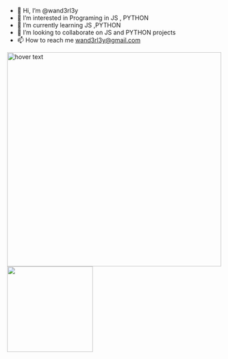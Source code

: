 - 👋 Hi, I’m @wand3rl3y
- 👀 I’m interested in Programing in JS , PYTHON
- 🌱 I’m currently learning JS ,PYTHON
- 💞️ I’m looking to collaborate on JS and PYTHON projects 
- 📫 How to reach me wand3rl3y@gmail.com

<!---
wand3rl3y/wand3rl3y is a ✨ special ✨ repository because its `README.md` (this file) appears on your GitHub profile.
You can click the Preview link to take a look at your changes.
--->

<p align="left">
  <img src="https://github-readme-stats.vercel.app/api?username=wand3rl3y" width="500" title="hover text">
  <img src="https://miro.medium.com/max/1400/1*18SPGkIHPuF9Ivtg_T4AUw.png" width="200" >
</p>
